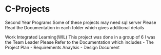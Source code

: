 # C-Projects
Second Year Programs
Some of these projects may need sql server 
Please Read the Documentation in each folder which gives additional details

Work Integrated Learning(WIL)
This project was done in a group of 6 
I was the Team Leader 
Please Refer to the Documentation which includes
	- The Project Plan
	- Requirements Anaylsis
	- Design Document
